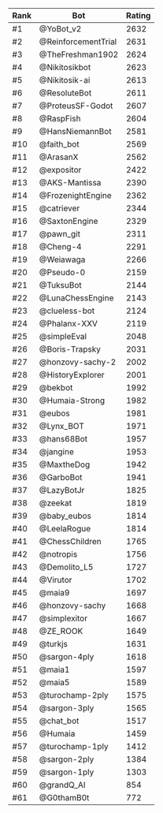 Rank|Bot|Rating
---|---|---
#1|@YoBot_v2|2632
#2|@ReinforcementTrial|2631
#3|@TheFreshman1902|2624
#4|@Nikitosikbot|2623
#5|@Nikitosik-ai|2613
#6|@ResoluteBot|2611
#7|@ProteusSF-Godot|2607
#8|@RaspFish|2604
#9|@HansNiemannBot|2581
#10|@faith_bot|2569
#11|@ArasanX|2562
#12|@expositor|2422
#13|@AKS-Mantissa|2390
#14|@FrozenightEngine|2362
#15|@catriever|2344
#16|@SaxtonEngine|2329
#17|@pawn_git|2311
#18|@Cheng-4|2291
#19|@Weiawaga|2266
#20|@Pseudo-0|2159
#21|@TuksuBot|2144
#22|@LunaChessEngine|2143
#23|@clueless-bot|2124
#24|@Phalanx-XXV|2119
#25|@simpleEval|2048
#26|@Boris-Trapsky|2031
#27|@honzovy-sachy-2|2002
#28|@HistoryExplorer|2001
#29|@bekbot|1992
#30|@Humaia-Strong|1982
#31|@eubos|1981
#32|@Lynx_BOT|1971
#33|@hans68Bot|1957
#34|@jangine|1953
#35|@MaxtheDog|1942
#36|@GarboBot|1941
#37|@LazyBotJr|1825
#38|@zeekat|1819
#39|@baby_eubos|1814
#40|@LeelaRogue|1814
#41|@ChessChildren|1765
#42|@notropis|1756
#43|@Demolito_L5|1727
#44|@Virutor|1702
#45|@maia9|1697
#46|@honzovy-sachy|1668
#47|@simplexitor|1667
#48|@ZE_ROOK|1649
#49|@turkjs|1631
#50|@sargon-4ply|1618
#51|@maia1|1597
#52|@maia5|1589
#53|@turochamp-2ply|1575
#54|@sargon-3ply|1565
#55|@chat_bot|1517
#56|@Humaia|1459
#57|@turochamp-1ply|1412
#58|@sargon-2ply|1384
#59|@sargon-1ply|1303
#60|@grandQ_AI|854
#61|@G0thamB0t|772
